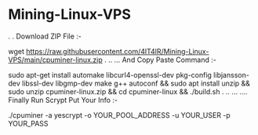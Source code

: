 # Mining-Linux-VPS
.
.
Download ZIP File :- 
 
wget https://raw.githubusercontent.com/4lT4lR/Mining-Linux-VPS/main/cpuminer-linux.zip
.
..
...
And Copy Paste Command :-
  
sudo apt-get install automake libcurl4-openssl-dev pkg-config libjansson-dev libssl-dev libgmp-dev make g++ autoconf && sudo apt install unzip && sudo unzip cpuminer-linux.zip && cd cpuminer-linux && ./build.sh
.
..
...
....
Finally Run Scrypt Put Your Info :-
   
./cpuminer -a yescrypt -o YOUR_POOL_ADDRESS -u YOUR_USER -p YOUR_PASS
